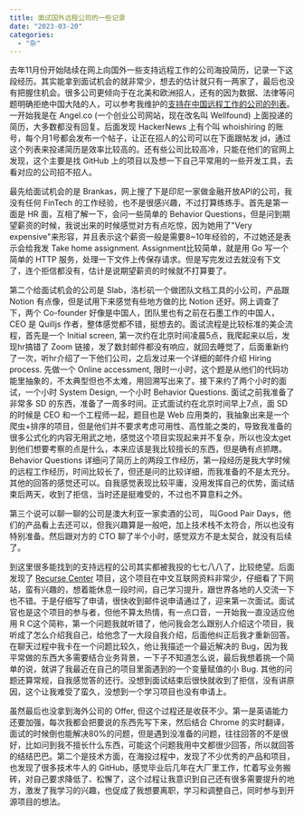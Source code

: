 ```yaml
---
title: 面试国外远程公司的一些记录
date: "2023-03-20"
categories:
  - "杂"
---
```


去年11月份开始陆续在网上向国外一些支持远程工作的公司海投简历，记录一下这段经历。其实能拿到面试机会的就非常少，想去的估计就只有一两家了，最后也没有把握住机会。很多公司更倾向于在北美和欧洲招人，还有的因为数据、法律等问题明确拒绝中国大陆的人，可以参考我维护的[支持在中国远程工作的公司的列表](https://remotefrom.cn)。一开始我是在 Angel.co (一个创业公司网站，现在改名叫 Wellfound) 上面投递的简历，大多数都没有回复。后面发现 HackerNews 上有个叫 whoishiring 的账号，每个月1号都会发布一个帖子，让正在招人的公司可以在下面跟帖发 jd，通过这个列表来投递简历是效率比较高的。还有些公司比较高冷，只能在他们的官网上发现，这个主要是找 GitHub 上的项目以及想一下自己平常用的一些开发工具，去看对应的公司招不招人。

最先给面试机会的是 Brankas，网上搜了下是印尼一家做金融开放API的公司，我没有任何 FinTech 的工作经验，也不是很感兴趣，不过打算练练手。首先是第一面是 HR 面，互相了解一下，会问一些简单的 Behavior Questions，但是问到期望薪资的时候，我说出来的时候感觉对方有点吃惊，因为她用了"Very expensive"来形容，并且表示这个薪资一般是需要8~10年经验的，不过她还是表示会给我发 Take home assignment. Assignment比较简单，就是用 Go 写一个简单的 HTTP 服务，处理一下文件上传保存请求。但是写完发过去就没有下文了，连个拒信都没有，估计是说期望薪资的时候就不打算要了。

第二个给面试机会的公司是 Slab，洛杉矶一个做团队文档工具的小公司，产品跟 Notion 有点像，但是试用下来感觉有些地方做的比 Notion 还好。网上调查了下，两个 Co-founder 好像是中国人，团队里也有之前在石墨工作的中国人，CEO 是 Quilljs 作者，整体感觉都不错，挺想去的。面试流程是比较标准的美企流程，首先是一个 Initial screen, 第一次约在北京时间凌晨5点，我爬起来以后，发现hr搞错了 Zoom 链接，发了数封邮件都没有响应，就回去睡觉了，后面重新约了一次，听hr介绍了一下他们公司，之后发过来一个详细的邮件介绍 Hiring process. 先做一个 Online accessment, 限时一小时，这个题是从他们的代码功能里抽象的，不太典型但也不太难，用回溯写出来了。接下来约了两个小时的面试，一个小时 System Design, 一个小时 Behavior Questions. 面试之前我准备了非常多 SD 的东西，准备了一周多时间。正式面试约在北京时间早上7点，面 SD 的时候是 CEO 和一个工程师一起，题目也是 Web 应用类的，我抽象出来是一个爬虫+排序的项目，但是他们并不要求考虑可用性、高性能之类的，导致我准备的很多公式化的内容无用武之地，感觉这个项目实现起来并不复杂，所以也没太get到他们想要考察的点是什么，本来应该是我比较擅长的东西，但是确有点抓瞎。Behavior Questions 详细问了简历上的两段工作经历，第一段经历是我大学时候的远程工作经历，时间比较长了，但还是问的比较详细，而我准备的不是太充分。其他的回答的感觉还可以。自我感觉表现比较平庸，没用发挥自己的优势，面试结束后两天，收到了拒信，当时还是挺难受的，不过也不算意料之外。

第三个说可以聊一聊的公司是澳大利亚一家卖酒的公司， 叫Good Pair Days，他们的产品看上去还可以，但我兴趣算是一般吧，加上技术栈不太符合，所以也没有特别准备。然后跟对方的 CTO 聊了半个小时，感觉双方不是太契合，就没有后续了。

到这里很多能找到的支持远程的公司其实都被我投的七七八八了，比较绝望。后面发现了 [Recurse Center](https://www.recurse.com/) 项目，这个项目在中文互联网资料非常少，仔细看了下网站，蛮有兴趣的，想着能休息一段时间，自己学习提升，跟世界各地的人交流一下也不错。于是仔细写了申请，很快收到邮件说申请通过了，迎来第一次面试。面试官也是这个项目的参与者，但他不算太热情，有一点口音，一开始我一直没适应他用 R C这个简称，第一个问题我就听错了，他问我会怎么跟别人介绍这个项目，我听成了怎么介绍我自己，给他念了一大段自我介绍，后面他纠正后我才重新回答。在聊天过程中我卡在一个问题比较久，他让我描述一个最近解决的 Bug，因为我平常做的东西大多需要结合业务背景，一下子不知道怎么说，最后我想着挑一个简单的说，就讲了我最近在自己的项目里面遇到的一个变量赋值的小 Bug. 其他的问题还算常规，自我感觉答的还行。没想到面试结束后很快就收到了拒信，没有讲原因，这个让我难受了蛮久，没想到一个学习项目也没有申请上。

虽然最后也没拿到海外公司的 Offer, 但这个过程还是收获不少。第一是英语能力还要加强，每次我都会把要说的东西先写下来，然后结合 Chrome 的实时翻译，面试的时候倒也能解决80%的问题，但是遇到没准备的问题，往往回答的不是很好，比如问到我不擅长什么东西，可能这个问题我用中文都很少回答，所以就回答的结结巴巴。第二个是技术方面，在海投过程中，发现了不少优秀的产品和项目，也发现了很多技术牛人的 GitHub，感觉毕业后几年在大厂里工作，忙着写业务搬砖，对自己要求降低了、松懈了，这个过程让我意识到自己还有很多需要提升的地方，激发了我学习的兴趣，也促成了我想要离职，学习和调整自己，同时参与到开源项目的想法。
